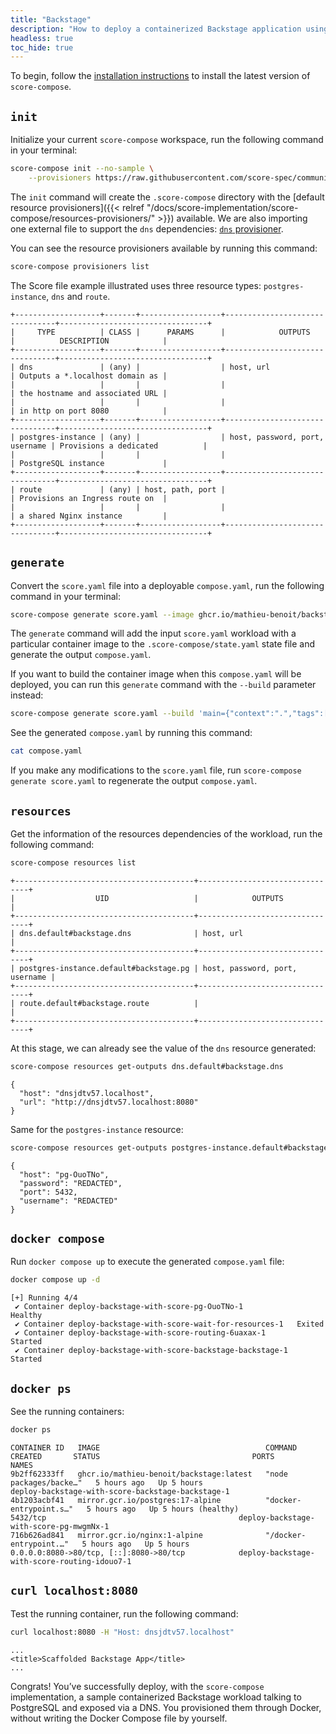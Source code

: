 ```yaml
---
title: "Backstage"
description: "How to deploy a containerized Backstage application using a PostgreSQL database with `score-compose`"
headless: true
toc_hide: true
---
```


To begin, follow the [installation instructions](/docs/score-implementation/score-compose/installation) to install the latest version of `score-compose`.

## `init`

Initialize your current `score-compose` workspace, run the following command in your terminal:

```bash
score-compose init --no-sample \
    --provisioners https://raw.githubusercontent.com/score-spec/community-provisioners/refs/heads/main/dns/score-compose/10-dns-with-url.provisioners.yaml
```

The `init` command will create the `.score-compose` directory with the [default resource provisioners]({{< relref "/docs/score-implementation/score-compose/resources-provisioners/" >}}) available. We are also importing one external file to support the `dns` dependencies: [`dns` provisioner](https://github.com/score-spec/community-provisioners/blob/main/dns/score-compose/10-dns-with-url.provisioners.yaml).

You can see the resource provisioners available by running this command:

```bash
score-compose provisioners list
```

The Score file example illustrated uses three resource types: `postgres-instance`, `dns` and `route`.

```none
+-------------------+-------+------------------+--------------------------------+---------------------------------+
|     TYPE          | CLASS |      PARAMS      |            OUTPUTS             |          DESCRIPTION            |
+-------------------+-------+------------------+--------------------------------+---------------------------------+
| dns               | (any) |                  | host, url                      | Outputs a *.localhost domain as |
|                   |       |                  |                                | the hostname and associated URL |
|                   |       |                  |                                | in http on port 8080            |
+-------------------+-------+------------------+--------------------------------+---------------------------------+
| postgres-instance | (any) |                  | host, password, port, username | Provisions a dedicated          |
|                   |       |                  |                                | PostgreSQL instance             |
+-------------------+-------+------------------+--------------------------------+---------------------------------+
| route             | (any) | host, path, port |                                | Provisions an Ingress route on  |
|                   |       |                  |                                | a shared Nginx instance         |
+-------------------+-------+------------------+--------------------------------+---------------------------------+
```

## `generate`

Convert the `score.yaml` file into a deployable `compose.yaml`, run the following command in your terminal:

```bash
score-compose generate score.yaml --image ghcr.io/mathieu-benoit/backstage:latest
```

The `generate` command will add the input `score.yaml` workload with a particular container image to the `.score-compose/state.yaml` state file and generate the output `compose.yaml`.

If you want to build the container image when this `compose.yaml` will be deployed, you can run this `generate` command with the `--build` parameter instead:

```bash
score-compose generate score.yaml --build 'main={"context":".","tags":["backstage:local"]}'
```

See the generated `compose.yaml` by running this command:

```bash
cat compose.yaml
```

If you make any modifications to the `score.yaml` file, run `score-compose generate score.yaml` to regenerate the output `compose.yaml`.

## `resources`

Get the information of the resources dependencies of the workload, run the following command:

```bash
score-compose resources list
```

```none
+----------------------------------------+--------------------------------+
|                  UID                   |            OUTPUTS             |
+----------------------------------------+--------------------------------+
| dns.default#backstage.dns              | host, url                      |
+----------------------------------------+--------------------------------+
| postgres-instance.default#backstage.pg | host, password, port, username |
+----------------------------------------+--------------------------------+
| route.default#backstage.route          |                                |
+----------------------------------------+--------------------------------+
```

At this stage, we can already see the value of the `dns` resource generated:

```bash
score-compose resources get-outputs dns.default#backstage.dns
```

```none
{
  "host": "dnsjdtv57.localhost",
  "url": "http://dnsjdtv57.localhost:8080"
}
```

Same for the `postgres-instance` resource:

```bash
score-compose resources get-outputs postgres-instance.default#backstage.pg
```

```none
{
  "host": "pg-OuoTNo",
  "password": "REDACTED",
  "port": 5432,
  "username": "REDACTED"
}
```

## `docker compose`

Run `docker compose up` to execute the generated `compose.yaml` file:

```bash
docker compose up -d
```

```none
[+] Running 4/4
 ✔ Container deploy-backstage-with-score-pg-OuoTNo-1            Healthy 
 ✔ Container deploy-backstage-with-score-wait-for-resources-1   Exited 
 ✔ Container deploy-backstage-with-score-routing-6uaxax-1       Started 
 ✔ Container deploy-backstage-with-score-backstage-backstage-1  Started
```

## `docker ps`

See the running containers:

```bash
docker ps
```

```none
CONTAINER ID   IMAGE                                     COMMAND                  CREATED       STATUS                                  PORTS                                              NAMES
9b2ff62333ff   ghcr.io/mathieu-benoit/backstage:latest   "node packages/backe…"   5 hours ago   Up 5 hours                                                                                 deploy-backstage-with-score-backstage-backstage-1
4b1203acbf41   mirror.gcr.io/postgres:17-alpine          "docker-entrypoint.s…"   5 hours ago   Up 5 hours (healthy)                    5432/tcp                                           deploy-backstage-with-score-pg-mwgmNx-1
716b626ad841   mirror.gcr.io/nginx:1-alpine              "/docker-entrypoint.…"   5 hours ago   Up 5 hours                              0.0.0.0:8080->80/tcp, [::]:8080->80/tcp            deploy-backstage-with-score-routing-idouo7-1
```

## `curl localhost:8080`

Test the running container, run the following command:

```bash
curl localhost:8080 -H "Host: dnsjdtv57.localhost"
```

```none
...
<title>Scaffolded Backstage App</title>
...
```

Congrats! You’ve successfully deploy, with the `score-compose` implementation, a sample containerized Backstage workload talking to PostgreSQL and exposed via a DNS. You provisioned them through Docker, without writing the Docker Compose file by yourself.
